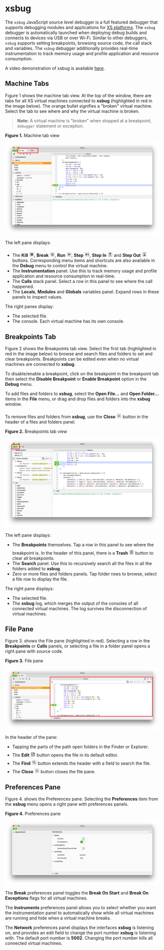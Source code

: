 
# xsbug

The `xsbug` JavaScript source level debugger is a full featured debugger that supports debugging modules and applications for [XS platforms](../xs/XS%20Platforms.md). The `xsbug` debugger is automatically launched when deploying debug builds and connects to devices via USB or over Wi-Fi. Similar to other debuggers, `xsbug` supports setting breakpoints, browsing source code, the call stack and variables. The `xsbug` debugger additionally provides real-time instrumentation to track memory usage and profile application and resource consumption.

A video demonstration of xsbug is available [here](https://youtu.be/vqu8gDV7AOo).

## Machine Tabs

Figure 1 shows the machine tab view. At the top of the window, there are tabs for all XS virtual machines connected to **xsbug** (highlighted in red in the image below). The orange bullet signifies a "broken" virtual machine. Select the tab to see where and why the virtual machine is broken.

> **Note:** A virtual machine is "broken" when stopped at a breakpoint, `debugger` statement or exception.

**Figure 1.** Machine tab view

![](../assets/xsbug/machines.png)

The left pane displays:

* The **Kill** ![](../assets/xsbug/kill.png), **Break** ![](../assets/xsbug/break.png), **Run** ![](../assets/xsbug/run.png), **Step** ![](../assets/xsbug/step.png), **Step In**  ![](../assets/xsbug/step-in.png) and **Step Out**  ![](../assets/xsbug/step-out.png) buttons. Corresponding menu items and shortcuts are also available in the **Debug** menu to control the virtual machine.
* The **Instrumentation** panel. Use this to track memory usage and profile application and resource consumption in real-time.
* The **Calls** stack panel. Select a row in this panel to see where the call happened.
* The **Locals**, **Modules** and **Globals** variables panel. Expand rows in these panels to inspect values.

The right panes display:

* The selected file.
* The console. Each virtual machine has its own console.

## Breakpoints Tab

Figure 2 shows the Breakpoints tab view. Select the first tab (highlighted in red in the image below) to browse and search files and folders to set and clear breakpoints. Breakpoints can be edited even when no virtual machines are connected to **xsbug**.

To disable/enable a breakpoint, click on the breakpoint in the breakpoint tab then select the **Disable Breakpoint** or **Enable Breakpoint** option in the **Debug** menu.

To add files and folders to **xsbug**, select the **Open File...** and **Open Folder...** items in the **File** menu, or drag and drop files and folders into the **xsbug** window. 

To remove files and folders from **xsbug**, use the **Close** ![](../assets/xsbug/close.png) button in the header of a files and folders panel.

**Figure 2.** Breakpoints tab view

![](../assets/xsbug/breakpoints.png)

The left pane displays:

* The **Breakpoints** themselves. Tap a row in this panel to see where the breakpoint is. In the header of this panel, there is a **Trash** ![](../assets/xsbug/trash.png) button to clear all breakpoints. 
* The **Search** panel. Use this to recursively search all the files in all the folders added to **xsbug**. 
* Zero or more files and folders panels. Tap folder rows to browse, select a file row to display the file.

The right pane displays:

* The selected file.
* The **xsbug** log, which merges the output of the consoles of all connected virtual machines. The log survives the disconnection of virtual machines.

## File Pane

Figure 3. shows the File pane (highlighted in red). Selecting a row in the **Breakpoints** or **Calls** panels, or selecting a file in a folder panel opens a right pane with source code. 

**Figure 3.** File pane

![](../assets/xsbug/file.png)

In the header of the pane:

* Tapping the parts of the path open folders in the Finder or Explorer.
* The **Edit** ![](../assets/xsbug/edit.png) button opens the file in its default editor.
* The **Find** ![](../assets/xsbug/find.png) button extends the header with a field to search the file.
* The **Close** ![](../assets/xsbug/close.png) button closes the file pane. 


## Preferences Pane

Figure 4. shows the Preferences pane. Selecting the **Preferences** item from the **xsbug** menu opens a right pane with preferences panels. 

**Figure 4.** Preferences pane

![](../assets/xsbug/preferences.png)

The **Break** preferences panel toggles the **Break On Start** and **Break On Exceptions** flags for all virtual machines.

The **Instruments** preferences panel allows you to select whether you want the instrumentation panel to automatically show while all virtual machines are running and hide when a virtual machine breaks.

The **Network** preferences panel displays the interfaces **xsbug** is listening on, and provides an edit field to change the port number **xsbug** is listening with. The default port number is **5002**. Changing the port number kills all connected virtual machines.
